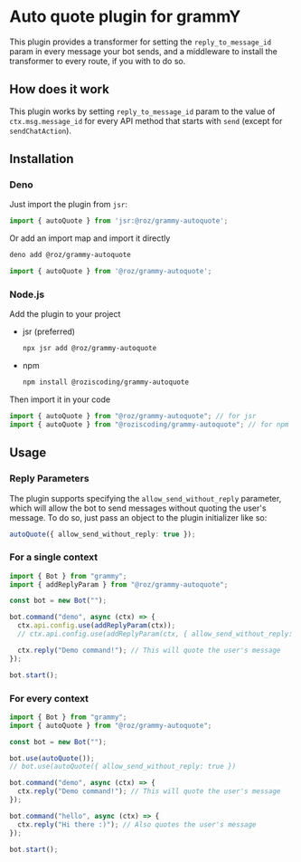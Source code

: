 # Auto quote plugin for grammY

This plugin provides a transformer for setting the `reply_to_message_id` param in every message your bot sends, and a middleware to install the transformer to every route, if you with to do so.

## How does it work

This plugin works by setting `reply_to_message_id` param to the value of `ctx.msg.message_id` for every API method that starts with `send` (except for `sendChatAction`).

## Installation

### Deno

Just import the plugin from `jsr`:

```ts
import { autoQuote } from 'jsr:@roz/grammy-autoquote';
```

Or add an import map and import it directly

```sh
deno add @roz/grammy-autoquote
```

```ts
import { autoQuote } from '@roz/grammy-autoquote';
```

### Node.js

Add the plugin to your project

- jsr (preferred)

  ```sh
  npx jsr add @roz/grammy-autoquote
  ```

- npm

  ```sh
  npm install @roziscoding/grammy-autoquote
  ```

Then import it in your code

```ts
import { autoQuote } from "@roz/grammy-autoquote"; // for jsr
import { autoQuote } from "@roziscoding/grammy-autoquote"; // for npm
```

## Usage

### Reply Parameters

The plugin supports specifying the `allow_send_without_reply` parameter, which will allow the bot to send messages without quoting the user's message. To do so, just pass an object to the plugin initializer like so:

```ts
autoQuote({ allow_send_without_reply: true });
```

### For a single context

```ts
import { Bot } from "grammy";
import { addReplyParam } from "@roz/grammy-autoquote";

const bot = new Bot("");

bot.command("demo", async (ctx) => {
  ctx.api.config.use(addReplyParam(ctx));
  // ctx.api.config.use(addReplyParam(ctx, { allow_send_without_reply: true }));

  ctx.reply("Demo command!"); // This will quote the user's message
});

bot.start();
```

### For every context

```ts
import { Bot } from "grammy";
import { autoQuote } from "@roz/grammy-autoquote";

const bot = new Bot("");

bot.use(autoQuote());
// bot.use(autoQuote({ allow_send_without_reply: true })

bot.command("demo", async (ctx) => {
  ctx.reply("Demo command!"); // This will quote the user's message
});

bot.command("hello", async (ctx) => {
  ctx.reply("Hi there :)"); // Also quotes the user's message
});

bot.start();
```
